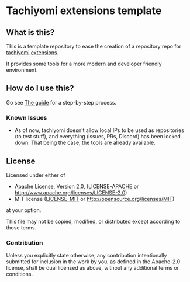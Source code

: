 # Tachiyomi extensions template

## What is this?

This is a template repository to ease the creation of a repository repo for
[tachiyomi](https://tachiyomi.org/) [extensions](https://tachiyomi.org/extensions/).

It provides some tools for a more modern and developer friendly environment.

## How do I use this?

Go see [The guide](./GUIDE.md) for a step-by-step process.

### Known Issues

- As of now, tachiyomi doesn't allow local IPs to be used as repositories (to test stuff),
  and everything (issues, PRs, Discord) has been locked down.
  That being the case, the tools are already available.

## License

Licensed under either of

* Apache License, Version 2.0, ([LICENSE-APACHE](LICENSE-APACHE)
  or http://www.apache.org/licenses/LICENSE-2.0)
* MIT license ([LICENSE-MIT](LICENSE-MIT) or http://opensource.org/licenses/MIT)

at your option.

This file may not be copied, modified, or distributed except according to those terms.

### Contribution

Unless you explicitly state otherwise, any contribution intentionally submitted
for inclusion in the work by you, as defined in the Apache-2.0 license, shall be dual licensed as
above, without any additional terms or conditions.
